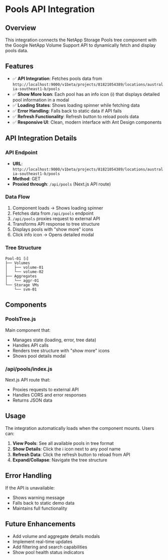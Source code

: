 # Pools API Integration

## Overview
This integration connects the NetApp Storage Pools tree component with the Google NetApp Volume Support API to dynamically fetch and display pools data.

## Features
- ✅ **API Integration**: Fetches pools data from `http://localhost:9000/v1beta/projects/81821054389/locations/australia-southeast1-b/pools`
- ✅ **Show More Icon**: Each pool has an info icon (ℹ️) that displays detailed pool information in a modal
- ✅ **Loading States**: Shows loading spinner while fetching data
- ✅ **Error Handling**: Falls back to static data if API fails
- ✅ **Refresh Functionality**: Refresh button to reload pools data
- ✅ **Responsive UI**: Clean, modern interface with Ant Design components

## API Integration Details

### API Endpoint
- **URL**: `http://localhost:9000/v1beta/projects/81821054389/locations/australia-southeast1-b/pools`
- **Method**: GET
- **Proxied through**: `/api/pools` (Next.js API route)

### Data Flow
1. Component loads → Shows loading spinner
2. Fetches data from `/api/pools` endpoint
3. `/api/pools` proxies request to external API
4. Transforms API response to tree structure
5. Displays pools with "show more" icons
6. Click info icon → Opens detailed modal

### Tree Structure
```
Pool-01 [ℹ️]
├── Volumes
│   ├── volume-01
│   └── volume-02
├── Aggregates
│   └── aggr-01
└── Storage VMs
    └── svm-01
```

## Components

### PoolsTree.js
Main component that:
- Manages state (loading, error, tree data)
- Handles API calls
- Renders tree structure with "show more" icons
- Shows pool details modal

### /api/pools/index.js
Next.js API route that:
- Proxies requests to external API
- Handles CORS and error responses
- Returns JSON data

## Usage

The integration automatically loads when the component mounts. Users can:
1. **View Pools**: See all available pools in tree format
2. **Show Details**: Click the ℹ️ icon next to any pool name
3. **Refresh Data**: Click the refresh button to reload from API
4. **Expand/Collapse**: Navigate the tree structure

## Error Handling

If the API is unavailable:
- Shows warning message
- Falls back to static demo data
- Maintains full functionality

## Future Enhancements

- Add volume and aggregate details modals
- Implement real-time updates
- Add filtering and search capabilities
- Show pool health status indicators
